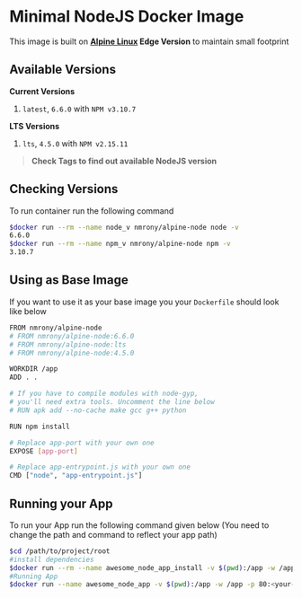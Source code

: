 Minimal NodeJS Docker Image
===========================
This image is built on **[Alpine Linux][1] Edge Version** to maintain small footprint

Available Versions
-------------------
**Current Versions**
 1. `latest`, `6.6.0` with `NPM v3.10.7`

**LTS Versions**
  1. `lts`, `4.5.0` with `NPM v2.15.11`  

> **Check Tags to find out available NodeJS version**

Checking Versions
-----------------
To run container run the following command
```sh
$docker run --rm --name node_v nmrony/alpine-node node -v
6.6.0
$docker run --rm --name npm_v nmrony/alpine-node npm -v
3.10.7
```
Using as Base Image
-------------------
If you want to use it as your base image you your `Dockerfile` should look like below
```sh
FROM nmrony/alpine-node
# FROM nmrony/alpine-node:6.6.0
# FROM nmrony/alpine-node:lts
# FROM nmrony/alpine-node:4.5.0

WORKDIR /app
ADD . .

# If you have to compile modules with node-gyp,
# you'll need extra tools. Uncomment the line below
# RUN apk add --no-cache make gcc g++ python

RUN npm install

# Replace app-port with your own one
EXPOSE [app-port]

# Replace app-entrypoint.js with your own one
CMD ["node", "app-entrypoint.js"]
```

Running your App
-----------------
To run your App run the following command given below (You need to change the path and command to reflect your app path)
```sh
$cd /path/to/project/root
#install dependencies
$docker run --rm --name awesome_node_app_install -v $(pwd):/app -w /app nmrony/alpine-node npm i
#Running App
$docker run --name awesome_node_app -v $(pwd):/app -w /app -p 80:<your-app-port> nmrony/alpine-node node [app-entrypoint.js]
```

[1]: http://www.alpinelinux.org/
